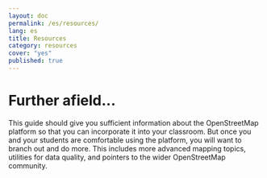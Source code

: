 ```yaml
---
layout: doc
permalink: /es/resources/
lang: es
title: Resources
category: resources
cover: "yes"
published: true
---
```


# Further afield...
This guide should give you sufficient information about the OpenStreetMap platform so that you can incorporate it into your classroom. But once you and your students are comfortable using the platform, you will want to branch out and do more. This includes more advanced mapping topics, utilities for data quality, and pointers to the wider OpenStreetMap community.
